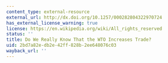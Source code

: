 ```yaml
---
content_type: external-resource
external_url: http://dx.doi.org/10.1257/000282804322970724
has_external_license_warning: true
license: https://en.wikipedia.org/wiki/All_rights_reserved
status: ''
title: Do We Really Know That the WTO Increases Trade?
uid: 2bd7a82e-db2e-42ff-828b-2ee648076c03
wayback_url: ''
---
```

